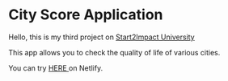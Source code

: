 # City Score Application 

Hello, this is my third project on <a href="https://www.start2impact.it"> Start2Impact University </a> <br>

This app allows you to check the quality of life of various cities.

You can try  <a href="https://steady-sawine-9a854c.netlify.app/"> HERE </a> on Netlify.
